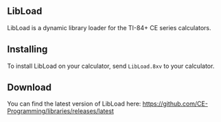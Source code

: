 ## LibLoad
LibLoad is a dynamic library loader for the TI-84+ CE series calculators.

## Installing
To install LibLoad on your calculator, send `LibLoad.8xv` to your calculator.

## Download
You can find the latest version of LibLoad here: https://github.com/CE-Programming/libraries/releases/latest
